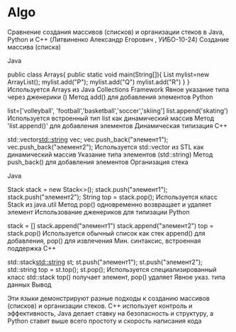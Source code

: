 # Algo
Сравнение создания массивов (списков) и организации стеков в Java, Python и C++ (Литвиненко Александр Егорович , УИБО-10-24)
Создание массива (списка)

Java

public class Arrays{
    public static void main(String[]){
        List mylist=new ArrayList();
    mylist.add("P");
    mylist.add("Q")
    mylist.add("R")
    }
}
Используется Arrays из Java Collections Framework
Явное указание типа через дженерики (<String>)
Метод add() для добавления элементов
Python

list=['volleyball', 'football','basketball','soccer','skiing']
list.append('skating')
Используется встроенный тип list как динамический массив
Метод 'list.append()' для добавления элементов
Динамическая типизация
C++

std::vector<std::string> vec;
vec.push_back("элемент1");
vec.push_back("элемент2");
Используется std::vector из STL как динамический массив
Указание типа элементов (std::string)
Метод push_back() для добавления элементов
Организация стека

Java

Stack<String> stack = new Stack<>();
stack.push("элемент1");
stack.push("элемент2");
String top = stack.pop();
Используется класс Stack из java.util
Метод pop() одновременно возвращает и удаляет элемент
Использование дженериков для типизации
Python

stack = []
stack.append("элемент1")
stack.append("элемент2")
top = stack.pop()
Используется обычный список как стек
append() для добавления, pop() для извлечения
Мин. синтаксис, встроенная поддержка
C++

std::stack<std::string> st;
st.push("элемент1");
st.push("элемент2");
std::string top = st.top();
st.pop();
Используется специализированный класс std::stack
top() получает элемент, pop() удаляет
Явное указ. типа данных
Вывод

Эти языки демонстрируют разные подходы к созданию массивов (списков) и организации стеков. C++ использует контроль и эффективность, Java делает ставку на безопасность и структуру, а Python ставит выше всего простоту и скорость написания кода
